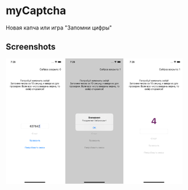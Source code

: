 # myCaptcha
 Новая капча или игра "Запомни цифры"

 ## Screenshots


<img src="https://github.com/nataliiagrigoreva/myCaptcha/blob/main/Simulator%20Screen%20Shot%20-%20iPhone%2011%20-%202023-06-23%20at%2019.28.18.png" width=30% height=30%> <img src="https://github.com/nataliiagrigoreva/myCaptcha/blob/main/Simulator%20Screen%20Shot%20-%20iPhone%2011%20-%202023-06-23%20at%2019.28.21.png" width=30% height=30%> <img src="https://github.com/nataliiagrigoreva/myCaptcha/blob/main/Simulator%20Screen%20Shot%20-%20iPhone%2011%20-%202023-06-23%20at%2019.28.28.png" width=30% height=30%>
